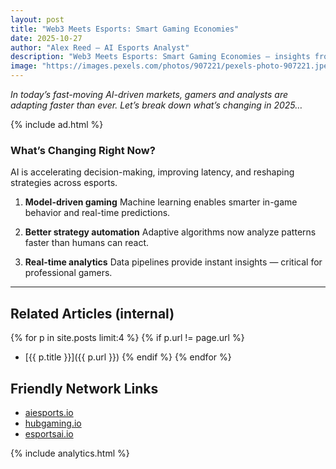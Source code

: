 ```yaml
---
layout: post
title: "Web3 Meets Esports: Smart Gaming Economies"
date: 2025-10-27
author: "Alex Reed – AI Esports Analyst"
description: "Web3 Meets Esports: Smart Gaming Economies — insights from botgame.io"
image: "https://images.pexels.com/photos/907221/pexels-photo-907221.jpeg?auto=compress&cs=tinysrgb&w=1200&h=630&fit=crop"
---
```


_In today’s fast-moving AI-driven markets, gamers and analysts are adapting faster than ever. Let’s break down what’s changing in 2025…_

{% include ad.html %}

### What’s Changing Right Now?

AI is accelerating decision-making, improving latency, and reshaping strategies across esports.

1) **Model-driven gaming**
   Machine learning enables smarter in-game behavior and real-time predictions.

2) **Better strategy automation**
   Adaptive algorithms now analyze patterns faster than humans can react.

3) **Real-time analytics**
   Data pipelines provide instant insights — critical for professional gamers.

---

## Related Articles (internal)
{% for p in site.posts limit:4 %}
  {% if p.url != page.url %}
  - [{{ p.title }}]({{ p.url }})
  {% endif %}
{% endfor %}

## Friendly Network Links
- [aiesports.io](https://aiesports.io)
- [hubgaming.io](https://hubgaming.io)
- [esportsai.io](https://esportsai.io)

{% include analytics.html %}
